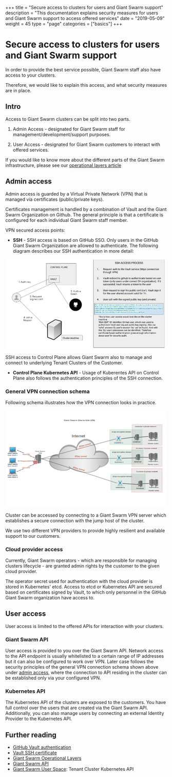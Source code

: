 +++
title = "Secure access to clusters for users and Giant Swarm support"
description = "This documentation explains security measures for users and Giant Swarm support to access offered services"
date = "2019-05-09"
weight = 45
type = "page"
categories = ["basics"]
+++

# Secure access to clusters for users and Giant Swarm support

In order to provide the best service possible, Giant Swarm staff also have access to your clusters.

Therefore, we would like to explain this access, and what security measures are in place.

## Intro

Access to Giant Swarm clusters can be split into two parts. 

1. Admin Access - designated for Giant Swarm staff for management/development/support purposes.

2. User Access - designated for Giant Swarm customers to interact with offered services.

If you would like to know more about the different parts of the Giant Swarm infrastructure, please see our [operational layers article](/basics/giant-swarm-operational-layers/)

## Admin access

Admin access is guarded by a Virtual Private Network (VPN) that is managed via certificates (public/private keys).

Certificates management is handled by a combination of Vault and the Giant Swarm Organization on Github. The general principle is that a certificate is configured for each individual Giant Swarm staff member.

VPN secured access points:

* **SSH** - SSH access is based on GitHub SSO. Only users in the GitHub Giant Swarm Organization are allowed to authenticate. The following diagram describes our SSH authentication in more detail:

![](./ssh_access_process.png)  

  SSH access to Control Plane allows Giant Swarm also to manage and connect to underlying Tenant Clusters of the Customer.

* **Control Plane Kubernetes API** - Usage of Kuberentes API on Control Plane also follows the authentication principles of the SSH connection.

### General VPN connection schema

Following schema illustrates how the VPN connection looks in practice. 

![](./site-to-site-vpn.png)

Cluster can be accessed by connecting to a Giant Swarm VPN server which establishes a secure connection with the jump host of the cluster.

We use two different VPN providers to provide highly resilient and available support to our customers.

### Cloud provider access

Currently, Giant Swarm operators - which are responsible for managing clusters lifecycle - are granted admin rights by the customer to the given cloud provider.

The operator secret used for authentication with the cloud provider is stored in Kubernetes' etcd.
Access to etcd or Kubernetes API are secured based on certificates signed by Vault, 
to which only personnel in the GitHub Giant Swarm organization have access to.   

## User access

User access is limited to the offered APIs for interaction with your clusters. 

### Giant Swarm API

User access is provided to you over the Giant Swarm API. 
Network access to the API endpoint is usually whitelisted to a certain range of IP addresses but it can also be configured to work over VPN.
Later case follows the security principles of the general VPN connection schema shown above under [admin access](#admin-access), where the connection to API residing in the cluster can be established only via your configured VPN.

### Kubernetes API

The Kubernetes API of the clusters are exposed to the customers. You have full control over the users that are created via the Giant Swarm API. Additionally, you can also manage users by connecting an external Identity Provider to the Kubernetes API.

## Further reading

- [GitHub Vault authentication](https://www.vaultproject.io/docs/auth/github.html) 
- [Vault SSH certificate](https://www.vaultproject.io/docs/secrets/ssh/signed-ssh-certificates.html)
- [Giant Swarm Operational Layers](/basics/giant-swarm-operational-layers/)
- [Giant Swarm API](/basics/giant-swarm-operational-layers/#giant-swarm-api)
- [Giant Swarm User Space](/basics/giant-swarm-operational-layers/#userspace): Tenant Cluster Kubernetes API

